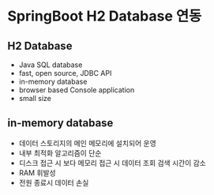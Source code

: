 # SpringBoot H2 Database 연동

## H2 Database
- Java SQL database
- fast, open source, JDBC API
- in-memory database
- browser based Console application
- small size

## in-memory database
- 데이터 스토리지의 메인 메모리에 설치되어 운영
- 내부 최적화 알고리즘이 단순
- 디스크 접근 시 보다 메모리 접근 시 데이터 조회 검색 시간이 감소
- RAM 휘발성
- 전원 종료시 데이터 손실